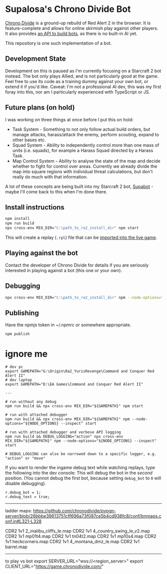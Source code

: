 # Supalosa's Chrono Divide Bot

[Chrono Divide](https://chronodivide.com/) is a ground-up rebuild of Red Alert 2 in the browser. It is feature-complete and allows for online skirmish play against other players.
It also provides [an API to build bots](https://discord.com/channels/771701199812558848/842700851520339988), as there is no built-in AI yet.

This repository is one such implementation of a bot.

## Development State

Development on this is paused as I'm currently focusing on a Starcraft 2 bot instead.
The bot only plays Allied, and is not particularly good at the game. Feel free to use its code as a training dummy against your own bot, or extend it if you'd like. Caveat: I'm not a professional AI dev, this was my first foray into this, nor am I particularly experienced with TypeScript or JS.

## Future plans (on hold)

I was working on three things at once before I put this on hold:

-   Task System - Something to not only follow actual build orders, but manage attacks, harass/attack the enemy, perform scouting, expand to other bases etc.
-   Squad System - Ability to independently control more than one mass of units (i.e. squads), for example a Harass Squad directed by a Harass Task.
-   Map Control System - Ability to analyse the state of the map and decide whether to fight for control over areas. Currently we already divide the map into square regions with individual threat calculations, but don't really do much with that information.

A lot of these concepts are being built into my Starcraft 2 bot, [Supabot](https://github.com/Supalosa/supabot) - maybe I'll come back to this when I'm done there.

## Install instructions

```sh
npm install
npm run build
npx cross-env MIX_DIR="C:\path_to_ra2_install_dir" npm start
```

This will create a replay (`.rpl`) file that can be [imported into the live game](https://game.chronodivide.com/).

## Playing against the bot

Contact the developer of Chrono Divide for details if you are seriously interested in playing against a bot (this one or your own).

## Debugging

```sh
npx cross-env MIX_DIR="C:\path_to_ra2_install_dir" npm --node-options="${NODE_OPTIONS} --inspect" start
```

## Publishing

Have the npmjs token in ~/.npmrc or somewhere appropriate.

```
npm publish
```

# ignore me

```
# dev pc
export GAMEPATH="G:\Origin\Ra2_YurisRevenge\Command and Conquer Red Alert II"
# dev laptop
export GAMEPATH="D:\EA Games\Command and Conquer Red Alert II"

---

# run without any debug
npm run build && npx cross-env MIX_DIR="${GAMEPATH}" npm start

# run with attached debugger
npm run build && npx cross-env MIX_DIR="${GAMEPATH}" npm --node-options="${NODE_OPTIONS} --inspect" start

# run with attached debugger and verbose API logging
npm run build && DEBUG_LOGGING="action" npx cross-env MIX_DIR="${GAMEPATH}" npm --node-options="${NODE_OPTIONS} --inspect" start

# DEBUG_LOGGING can also be narrowed down to a specific logger, e.g. "action" or "move"
```

If you want to render the ingame debug text while watching replays, type the following into the dev console:
This will debug the bot in the _second_ position. (You cannot debug the first bot, because setting `debug_bot` to `0` will disable debugging).

```
r.debug_bot = 1;
r.debug_text = true;
```

---

ladder maps: https://github.com/chronodivide/pvpgn-server/blob/26bbbe39613751cff696a73f087ce5b4cd938fc8/conf/bnmaps.conf.in#L321-L328

CDR2 1v1 2_malibu_cliffs_le.map
CDR2 1v1 4_country_swing_le_v2.map
CDR2 1v1 mp01t4.map
CDR2 1v1 tn04t2.map
CDR2 1v1 mp10s4.map
CDR2 1v1 heckcorners.map
CDR2 1v1 4_montana_dmz_le.map
CDR2 1v1 barrel.map

---

to play vs bot
export SERVER_URL="wss://<region_server>"
export CLIENT_URL="https://game.chronodivide.com/"
